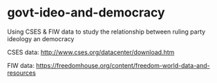 # govt-ideo-and-democracy
Using CSES &amp; FIW data to study the relationship between ruling party ideology an democracy

CSES data: http://www.cses.org/datacenter/download.htm

FIW data: https://freedomhouse.org/content/freedom-world-data-and-resources
